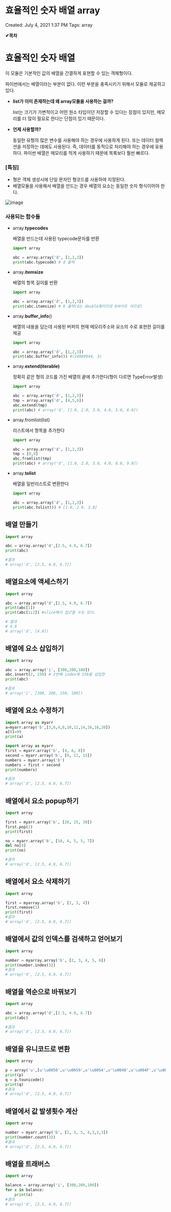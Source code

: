 # 효율적인 숫자 배열 array

Created: July 4, 2021 1:37 PM
Tags: array

**✔목차**

# 효율적인 숫자 배열

이 모듈은 기본적인 값의 배열을 간결하게 표현할 수 있는 객체형이다.

파이썬에서는 배열이라는 부분이 없다. 이런 부분을 충족시키기 위해서 모듈로 제공하고 있다. 

- **list가 이미 존재하는데 왜 array모듈을 사용하는 걸까?**

    list는 크기가 가변적이고 어떤 원소 타입이던 저장할 수 있다는 장점이 있지만, 메모리를 더 많이 필요로 한다는 단점이 있기 때문이다.

- **언제 사용할까?**

    동일한 유형의 많은 변수를 사용해야 하는 경우에 사용하게 된다. 또는 데이터 컬렉션을 저장하는 데에도 사용된다. 즉, 데이터를 동적으로 처리해야 하는 경우에 유용하다. 파이썬 배열은 메모리를 적게 사용하기 때문에 목록보다 훨씬 빠르다.

### [특징]

- 형은 객체 생성시에 단일 문자인 형코드를 사용하여 지정된다.
- 배열모듈을 사용해서 배열을 만드는 경우 배열의 요소는 동일한 숫자 형식이어야 한다.

![image](https://user-images.githubusercontent.com/60565941/127294274-d8f767a1-2223-41a5-86f3-ef6e492a67b8.png)

### **사용되는 함수들**

- array.**typecodes**

    배열을 만드는데 사용된 typecode문자를 반환

    ```python
    import array

    abc = array.array('d', [1,2,3])
    print(abc.typecode) # d 출력
    ```

- array.**itemsize**

    배열의 항목 길이를 반환

    ```python
    import array

    abc = array.array('d', [1,2,3])
    print(abc.itemsize) # 8 출력(d는 double형이므로 8바이트 이므로)
    ```

- array.**buffer_info**()

    배열의 내용을 담는데 사용된 버퍼의 현재 메모리주소와 요소의 수로 표현한 길이를 제공

    ```python
    import array

    abc = array.array('d', [1,2,3])
    print(abc.buffer_info()) #(24989944, 3) 
    ```

- array.**extend(iterable)**

    정확히 같은 형의 코드를 가진 배열의 끝에 추가한다(형이 다르면 TypeError발생)

    ```python
    import array

    abc = array.array('d', [1,2,3])
    tmp = array.array('d', [4,5,6])
    abc.extend(tmp)
    print(abc) # array('d', [1.0, 2.0, 3.0, 4.0, 5.0, 6.0])
    ```

- array.fromlist(list)

    리스트에서 항목을 추가한다

    ```python
    import array

    abc = array.array('d', [1,2,3])
    tmp = [8,9]
    abc.fromlist(tmp)
    print(abc) # array('d', [1.0, 2.0, 3.0, 4.0, 8.0, 9.0])
    ```

- array.**tolist**

    배열을 일반리스트로 변환한다

    ```python
    import array

    abc = array.array('d', [1,2,3])
    print(abc.tolist()) # [1.0, 2.0, 3.0]
    ```

## 배열 만들기

```python
import array 

abc = array.array('d',[2.5, 4.9, 6.7])
print(abc)

#결과
# array('d', [2.5, 4.9, 6.7])
```

## 배열요소에 액세스하기

```python
import array 

abc = array.array('d',[2.5, 4.9, 6.7])
print(abc[1])
print(abc[1:2]) #slice해서 접근할 수도 있다.

# 결과
# 4.9
# array('d', [4.9])
```

## 배열에 요소 삽입하기

```python
import array 

abc = array.array('i', [300,200,100])
abc.insert(2, 150) # 2번째 index에 150을 삽입한
print(abc)

#결과
# array('i', [300, 200, 150, 100])
```

## 배열에 요소 수정하기

```python
import array as myarr 
a=myarr.array('b',[3,6,4,8,10,12,14,16,18,20]) 
a[0]=99 
print(a)

import array as myarr 
first = myarr.array('b', [4, 6, 8]) 
second = myarr.array('b', [9, 12, 15]) 
numbers = myarr.array('b')   
numbers = first + second 
print(numbers)

#결과
# array('d', [2.5, 4.9, 6.7])
```

## 배열에서 요소 popup하기

```python
import array 

first = myarr.array('b', [20, 25, 30]) 
first.pop(2) 
print(first)

no = myarr.array('b', [10, 4, 5, 5, 7]) 
del no[4]  
print(no)

#결과
# array('d', [2.5, 4.9, 6.7])
```

## 배열에서 요소 삭제하기

```python
import array 

first = myarray.array('b', [2, 3, 4]) 
first.remove(3) 
print(first)
#결과
# array('d', [2.5, 4.9, 6.7])
```

## 배열에서 값의 인덱스를 검색하고 얻어보기

```python
import array 

number = myarray.array('b', [2, 3, 4, 5, 6])              
print(number.index(3))
#결과
# array('d', [2.5, 4.9, 6.7])
```

## 배열을 역순으로 바꿔보기

```python
import array 

abc = array.array('d',[2.5, 4.9, 6.7])
print(abc)

#결과
# array('d', [2.5, 4.9, 6.7])
```

## 배열을 유니코드로 변환

```python
import array 

p = array('u',[u'\u0050',u'\u0059',u'\u0054',u'\u0048',u'\u004F',u'\u004E'])
print(p)
q = p.tounicode()
print(q)
#결과
# array('d', [2.5, 4.9, 6.7])
```

## 배열에서 값 발생횟수 계산

```python
import array 

number = myarr.array('b', [2, 3, 5, 4,3,3,3]) 
print(number.count(3))
#결과
# array('d', [2.5, 4.9, 6.7])
```

## 배열을 트래버스

```python
import array 

balance = array.array('i', [300,200,100])
for x in balance:
	print(x)
#결과
# array('d', [2.5, 4.9, 6.7])
```
